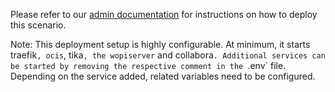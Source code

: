 Please refer to our [admin documentation](https://doc.owncloud.com/ocis/latest/depl-examples/ubuntu-compose/ubuntu-compose-prod.html) for instructions on how to deploy this scenario.

Note: This deployment setup is highly configurable. At minimum, it starts traefik`, ocis`, tika`, the wopiserver` and collabora`. Additional services can be started by removing the respective comment in the `.env` file. Depending on the service added, related variables need to be configured.

